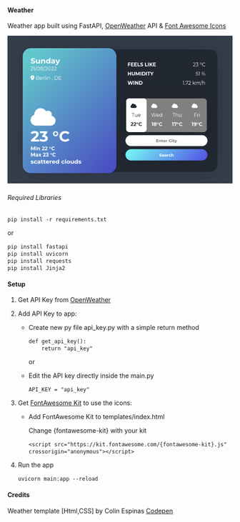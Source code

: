 #### Weather

Weather app built using FastAPI,  [OpenWeather](https://openweathermap.org/) API & [Font Awesome Icons](https://fontawesome.com/)

![demo screenshot](demo.png)

###### Required Libraries

```
pip install -r requirements.txt
```

or

```
pip install fastapi
pip install uvicorn
pip install requests
pip install Jinja2
```

#### Setup

1. Get API Key from [OpenWeather](https://openweathermap.org/api)

2. Add API Key to app:
   
   - Create new py file api_key.py with a simple return method
     
     ```
     def get_api_key():
         return "api_key"
     ```
     
     or
   
   - Edit the API key directly inside the main.py
     
     ```
     API_KEY = "api_key"
     ```

3. Get [FontAwesome Kit](https://fontawesome.com/start) to use the icons:
   
   - Add FontAwesome Kit to templates/index.html
     
     Change {fontawesome-kit} with your kit
     
     ```
     <script src="https://kit.fontawesome.com/{fontawesome-kit}.js" crossorigin="anonymous"></script>
     ```

4. Run the app
   
   ```
   uvicorn main:app --reload
   ```





#### Credits

Weather template [Html,CSS] by Colin Espinas [Codepen](https://codepen.io/Call_in/pen/pMYGbZ)







